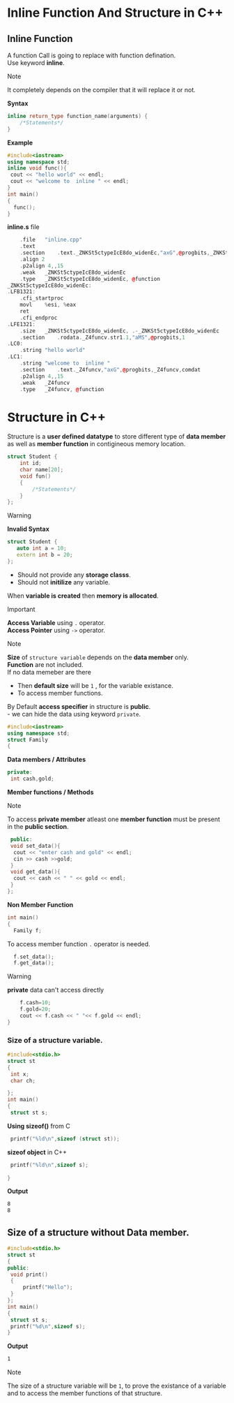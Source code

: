 # Inline Function And Structure in C++

## Inline Function 

A function Call is going to replace with function defination.   
Use keyword **inline**.
>[!Note]   
> It completely depends on the compiler that it will replace it or not.

**Syntax**  
```c++
inline return_type function_name(arguments) {
    /*Statements*/
}
```

**Example**
```c++
#include<iostream>
using namespace std;
inline void func(){
 cout << "hello world" << endl;
 cout << "welcome to  inline " << endl;
}
int main() 
{  
  func();
}
```

**inline.s** file
```c++
	.file	"inline.cpp"
	.text
	.section	.text._ZNKSt5ctypeIcE8do_widenEc,"axG",@progbits,_ZNKSt5ctypeIcE8do_widenEc,comdat
	.align 2
	.p2align 4,,15
	.weak	_ZNKSt5ctypeIcE8do_widenEc
	.type	_ZNKSt5ctypeIcE8do_widenEc, @function
_ZNKSt5ctypeIcE8do_widenEc:
.LFB1321:
	.cfi_startproc
	movl	%esi, %eax
	ret
	.cfi_endproc
.LFE1321:
	.size	_ZNKSt5ctypeIcE8do_widenEc, .-_ZNKSt5ctypeIcE8do_widenEc
	.section	.rodata._Z4funcv.str1.1,"aMS",@progbits,1
.LC0:
	.string	"hello world"
.LC1:
	.string	"welcome to  inline "
	.section	.text._Z4funcv,"axG",@progbits,_Z4funcv,comdat
	.p2align 4,,15
	.weak	_Z4funcv
	.type	_Z4funcv, @function

```
  
# Structure in C++

Structure is a **user defined datatype** to store different type of **data member** as well as **member function** in contigineous memory location.


```c++
struct Student {
    int id;
    char name[20];
    void fun()
    {
        /*Statements*/
    }
}; 
```

>[!Warning]   
> **Invalid Syntax**
> ```c++
> struct Student {
>    auto int a = 10;
>    extern int b = 20;
>};
> ```
> - Should not provide any **storage classs**.
> - Should not **initilize** any variable.

When **variable is created** then **memory is allocated**.

>[!Important]  
> **Access Variable** using ` . ` operator.   
> **Access Pointer** using ` -> ` operator.


>[!Note]   
>**Size** of `structure variable` depends on the **data member** only.   
>**Function** are not included.   
>If no data memeber are there   
>    - Then **default size** will be `1` , for the variable existance. 
>    - To access member functions.

By Default **access specifier** in structure is **public**.   
    - we can hide the data using keyword `private`.


```c++
#include<iostream>
using namespace std;
struct Family
{
```
**Data members / Attributes**
```c++
private:
 int cash,gold;
```
**Member functions / Methods**
>[!Note]
> To access **private member** atleast one **member function** must be present in the **public section**. 
```c++
 public:
 void set_data(){
  cout << "enter cash and gold" << endl;
  cin >> cash >>gold;
 }
 void get_data(){
  cout << cash << " " << gold << endl;
 }
};
```
**Non Member Function**
```c++
int main() 
{  
  Family f;
```
To access member function `.` operator is needed.
```c++
  f.set_data();
  f.get_data();
```
>[!Warning]  
>**private** data can't access directly
```c++
    f.cash=10; 
    f.gold=20;
    cout << f.cash << " "<< f.gold << endl;
}
```
### Size of a structure variable.

```c++
#include<stdio.h>
struct st
{
 int x;
 char ch;

};
int main()
{
 struct st s;
```
**Using sizeof()** from C
```c++
 printf("%ld\n",sizeof (struct st));
```
**sizeof object** in C++
```c++
 printf("%ld\n",sizeof s);
 
}
```
**Output**
```sh
8
8
```

## Size of a structure without Data member.

```c++
#include<stdio.h>
struct st
{
public:
 void print()
 {
	 printf("Hello");
 }
};
int main()
{
 struct st s;
 printf("%d\n",sizeof s);
}
```
**Output**
```sh
1
```
>[!Note]  
>The size of a structure variable will be `1`, to prove the existance of a variable and to access the member functions of that structure.